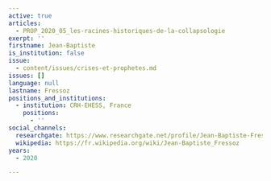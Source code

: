 ```yaml
---
active: true
articles:
  - PROP_2020_05_les-racines-historiques-de-la-collapsologie
exerpt: ''
firstname: Jean-Baptiste
is_institution: false
issue:
  - content/issues/crises-et-prophetes.md
issues: []
language: null
lastname: Fressoz
positions_and_institutions:
  - institution: CRH-EHESS, France
    positions:
      - ''
social_channels:
  researchgate: https://www.researchgate.net/profile/Jean-Baptiste-Fressoz
  wikipedia: https://fr.wikipedia.org/wiki/Jean-Baptiste_Fressoz
years:
  - 2020

---
```

